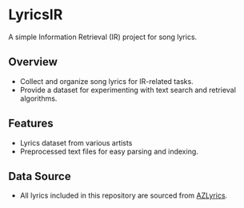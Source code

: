 # LyricsIR

A simple Information Retrieval (IR) project for song lyrics.

## Overview
- Collect and organize song lyrics for IR-related tasks.
- Provide a dataset for experimenting with text search and retrieval algorithms.

## Features
- Lyrics dataset from various artists
- Preprocessed text files for easy parsing and indexing.

## Data Source
- All lyrics included in this repository are sourced from [AZLyrics](https://www.azlyrics.com/).
